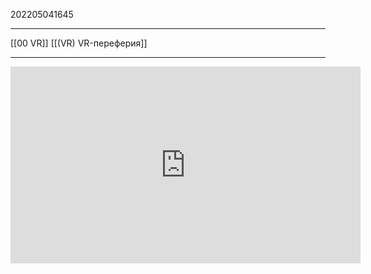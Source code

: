 202205041645
***
[[00 VR]] [[(VR) VR-переферия]]
***
<iframe width="560" height="315" src="https://www.youtube.com/embed/5p_glarZOdU" title="YouTube video player" frameborder="0" allow="accelerometer; autoplay; clipboard-write; encrypted-media; gyroscope; picture-in-picture" allowfullscreen></iframe>